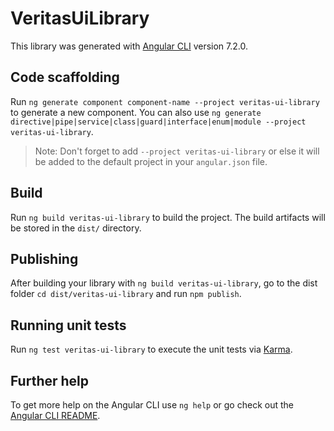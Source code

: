 # VeritasUiLibrary

This library was generated with [Angular CLI](https://github.com/angular/angular-cli) version 7.2.0.

## Code scaffolding

Run `ng generate component component-name --project veritas-ui-library` to generate a new component. You can also use `ng generate directive|pipe|service|class|guard|interface|enum|module --project veritas-ui-library`.

> Note: Don't forget to add `--project veritas-ui-library` or else it will be added to the default project in your `angular.json` file.

## Build

Run `ng build veritas-ui-library` to build the project. The build artifacts will be stored in the `dist/` directory.

## Publishing

After building your library with `ng build veritas-ui-library`, go to the dist folder `cd dist/veritas-ui-library` and run `npm publish`.

## Running unit tests

Run `ng test veritas-ui-library` to execute the unit tests via [Karma](https://karma-runner.github.io).

## Further help

To get more help on the Angular CLI use `ng help` or go check out the [Angular CLI README](https://github.com/angular/angular-cli/blob/master/README.md).
